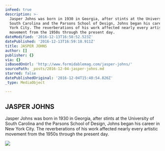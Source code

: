 ```yaml
---
inFeed: true
description: >-
  Jasper Johns was born in 1930 in Georgia, after stints at the University of
  South Carolina and the Parsons School of Design, Johns began his career in New
  York City. The reverberations of his work affected nearly every artistic
  movement from the 1950s through the present day.
dateModified: '2016-12-13T16:58:52.523Z'
datePublished: '2016-12-13T16:59:18.911Z'
title: JASPER JOHNS
author: []
publisher: {}
via: {}
isBasedOnUrl: 'http://www.formidablemag.com/jasper-johns/'
sourcePath: _posts/2016-12-04-jasper-johns.md
starred: false
datePublishedOriginal: '2016-12-04T15:40:54.826Z'
_type: MediaObject

---
```

<article style=""><h1>JASPER JOHNS</h1><p>Jasper Johns was born in 1930 in Georgia, after stints at the University of South Carolina and the Parsons School of Design, Johns began his career in New York City. The reverberations of his work affected nearly every artistic movement from the 1950s through the present day.</p><img src="http://www.formidablemag.com/wp-content/uploads/2015/11/device-circle-1959-oil-on-canvas.jpg" /></article>